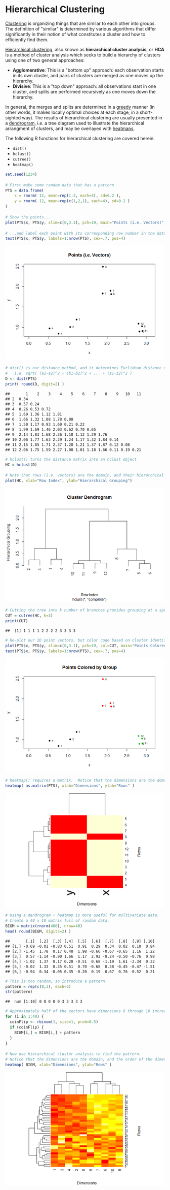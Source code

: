 # Hierarchical Clustering



[Clustering](https://en.wikipedia.org/wiki/Cluster_analysis)
is organizing things that are similar to each other into groups.
The definition of "similar" is determined by various algorithms that differ significantly in their notion of what constitutes a cluster and how to efficiently find them. 

[Hierarchical clustering](https://en.wikipedia.org/wiki/Hierarchical_clustering),
also known as **hierarchical cluster analysis**, or **HCA** is a method of cluster analysis
which seeks to build a hierarchy of clusters using one of two general approaches:

- **Agglomerative**: This is a "bottom up" approach: 
each observation starts in its own cluster,
and pairs of clusters are merged as one moves up the hierarchy.
- **Divisive**: This is a "top down" approach: 
all observations start in one cluster,
and splits are performed recursively as one moves down the hierarchy.

In general, the merges and splits are determined in a
[greedy](https://en.wikipedia.org/wiki/Greedy_algorithm) manner
(in other words, it makes locally optimal choices at each stage, in a short-sighted way).
The results of hierarchical clustering are usually presented in a
[dendrogram](https://en.wikipedia.org/wiki/Dendrogram),
i.e. a tree diagram used to illustrate the hierarchical arrangment of clusters,
and may be overlayed with [heatmaps](https://en.wikipedia.org/wiki/Heat_map).

The following R functions for hierarchical clustering are covered herein:

- `dist()`
- `hclust()`
- `cutree()`
- `heatmap()`


```r
set.seed(1234)

# First make some random data that has a pattern
PTS = data.frame(
    x = rnorm( 12, mean=rep(1:3, each=4), sd=0.2 ),
    y = rnorm( 12, mean=rep(c(1,2,1), each=4), sd=0.2 )
)

# Show the points...
plot(PTS$x, PTS$y, xlim=c(0,3.1), pch=19, main="Points (i.e. Vectors)", xlab="x", ylab="y")

# ...and label each point with its corresponding row number in the data frame
text(PTS$x, PTS$y, labels=1:nrow(PTS), cex=.7, pos=4)
```

![](hierarchical-clustering_files/figure-html/example-1.png)

```r
# dist() is our distance method, and it determines Euclidean distance of the vectors
#   i.e. sqrt( (a1-a2)^2 + (b1-b2)^2 + ... + (z1-z2)^2 )
D <- dist(PTS)
print( round(D, digit=2) )
```

```
##       1    2    3    4    5    6    7    8    9   10   11
## 2  0.34                                                  
## 3  0.57 0.24                                             
## 4  0.26 0.53 0.72                                        
## 5  1.69 1.36 1.12 1.81                                   
## 6  1.66 1.32 1.08 1.78 0.08                              
## 7  1.50 1.17 0.93 1.60 0.21 0.22                         
## 8  1.99 1.69 1.46 2.03 0.62 0.70 0.65                    
## 9  2.14 1.83 1.68 2.36 1.18 1.12 1.29 1.76               
## 10 2.06 1.77 1.63 2.29 1.24 1.17 1.32 1.84 0.14          
## 11 2.15 1.85 1.71 2.37 1.28 1.21 1.37 1.87 0.12 0.08     
## 12 2.06 1.75 1.59 2.27 1.08 1.01 1.18 1.66 0.11 0.19 0.21
```

```r
# hclust() turns the distance matrix into an hclust object
HC = hclust(D)

# Note that rows (i.e. vectors) are the domain, and their hierarchical grouping is the range
plot(HC, xlab="Row Index", ylab="Hierarchical Grouping")
```

![](hierarchical-clustering_files/figure-html/example-2.png)

```r
# Cutting the tree into k number of branches provides grouping at a specified level
CUT = cutree(HC, k=3)
print(CUT)
```

```
##  [1] 1 1 1 1 2 2 2 2 3 3 3 3
```

```r
# Re-plot our 2D point vectors, but color code based on cluster identifier
plot(PTS$x, PTS$y, xlim=c(0,3.1), pch=19, col=CUT, main="Points Colored by Group", xlab="x", ylab="y")
text(PTS$x, PTS$y, labels=1:nrow(PTS), cex=.7, pos=4)
```

![](hierarchical-clustering_files/figure-html/example-3.png)

```r
# heatmap() requires a matrix.  Notice that the dimensions are the domain now. 
heatmap( as.matrix(PTS), xlab="Dimensions", ylab="Rows" )
```

![](hierarchical-clustering_files/figure-html/example-4.png)

```r
# Using a dendrogram + heatmap is more useful for multivariate data.  
# Create a 40 x 10 matrix full of random data.
BIGM = matrix(rnorm(400), nrow=40)
head( round(BIGM, digits=2) )
```

```
##       [,1]  [,2]  [,3] [,4]  [,5]  [,6]  [,7]  [,8]  [,9] [,10]
## [1,] -0.69 -0.01 -0.83 0.51  0.91  0.29  0.34  0.02  0.10  0.84
## [2,] -1.45  1.78  0.17 0.40  1.98 -0.66 -0.67 -0.65  1.16  1.22
## [3,]  0.57 -1.14 -0.90 1.66  1.17  2.92 -0.24 -0.50 -0.76  0.98
## [4,] -1.02  1.37  0.17 0.28 -0.51  0.68 -1.19  1.61 -2.34  0.32
## [5,] -0.02  1.33  0.35 0.51  0.70 -0.68  0.38 -0.45 -0.47 -1.51
## [6,] -0.94  0.34 -0.05 0.35 -0.20  0.19  0.67  0.76 -0.52  0.21
```

```r
# This is too random, so introduce a pattern. 
pattern = rep(c(0,3), each=5)
str(pattern)
```

```
##  num [1:10] 0 0 0 0 0 3 3 3 3 3
```

```r
# Approximately half of the vectors have dimensions 6 through 10 increased significantly.
for (i in 1:40) {
  coinFlip <- rbinom(1, size=1, prob=0.5)
  if (coinFlip) {
    BIGM[i,] = BIGM[i,] + pattern
  }
}

# Now use hierarchical cluster analysis to find the pattern.
# Notice that the dimensions are the domain, and the order of the dimensions is altered
heatmap( BIGM, xlab="Dimensions", ylab="Rows" ) 
```

![](hierarchical-clustering_files/figure-html/example-5.png)
